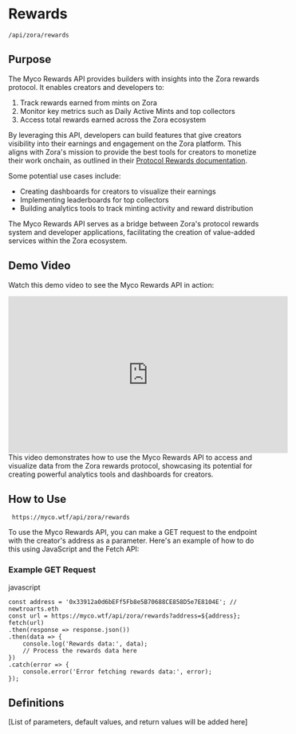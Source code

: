 # Rewards

`/api/zora/rewards`

## Purpose

The Myco Rewards API provides builders with insights into the Zora rewards protocol. It enables creators and developers to:

1. Track rewards earned from mints on Zora
2. Monitor key metrics such as Daily Active Mints and top collectors
3. Access total rewards earned across the Zora ecosystem

By leveraging this API, developers can build features that give creators visibility into their earnings and engagement on the Zora platform. This aligns with Zora's mission to provide the best tools for creators to monetize their work onchain, as outlined in their [Protocol Rewards documentation](https://docs.zora.co/contracts/rewards).

Some potential use cases include:

- Creating dashboards for creators to visualize their earnings
- Implementing leaderboards for top collectors
- Building analytics tools to track minting activity and reward distribution

The Myco Rewards API serves as a bridge between Zora's protocol rewards system and developer applications, facilitating the creation of value-added services within the Zora ecosystem.

## Demo Video

Watch this demo video to see the Myco Rewards API in action:

<iframe width="560" height="315" src="https://www.youtube.com/embed/JSUeTBq3GzE" frameborder="0" allowfullscreen></iframe>
This video demonstrates how to use the Myco Rewards API to access and visualize data from the Zora rewards protocol, showcasing its potential for creating powerful analytics tools and dashboards for creators.

## How to Use

` https://myco.wtf/api/zora/rewards`

To use the Myco Rewards API, you can make a GET request to the endpoint with the creator's address as a parameter. Here's an example of how to do this using JavaScript and the Fetch API:

### Example GET Request

javascript

```
const address = '0x33912a0d6bEFf5Fb8e5B70688CE858D5e7E8104E'; // newtroarts.eth
const url = https://myco.wtf/api/zora/rewards?address=${address};
fetch(url)
.then(response => response.json())
.then(data => {
    console.log('Rewards data:', data);
    // Process the rewards data here
})
.catch(error => {
    console.error('Error fetching rewards data:', error);
});
```

## Definitions

[List of parameters, default values, and return values will be added here]

